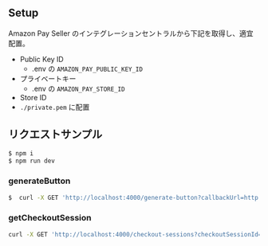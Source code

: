 ## Setup 

Amazon Pay Seller のインテグレーションセントラルから下記を取得し、適宜配置。

- Public Key ID
  - .env の `AMAZON_PAY_PUBLIC_KEY_ID`
- プライベートキー
  - .env の `AMAZON_PAY_STORE_ID`
- Store ID
 - `./private.pem` に配置

## リクエストサンプル

```bash
$ npm i
$ npm run dev
```

### generateButton

```bash
$  curl -X GET 'http://localhost:4000/generate-button?callbackUrl=http://localhost:3000/checkout/amazonpay'
```

### getCheckoutSession

```bash
curl -X GET 'http://localhost:4000/checkout-sessions?checkoutSessionId=35e3ca52-1772-4c04-a179-b3ea1a9f1eb7'
```
